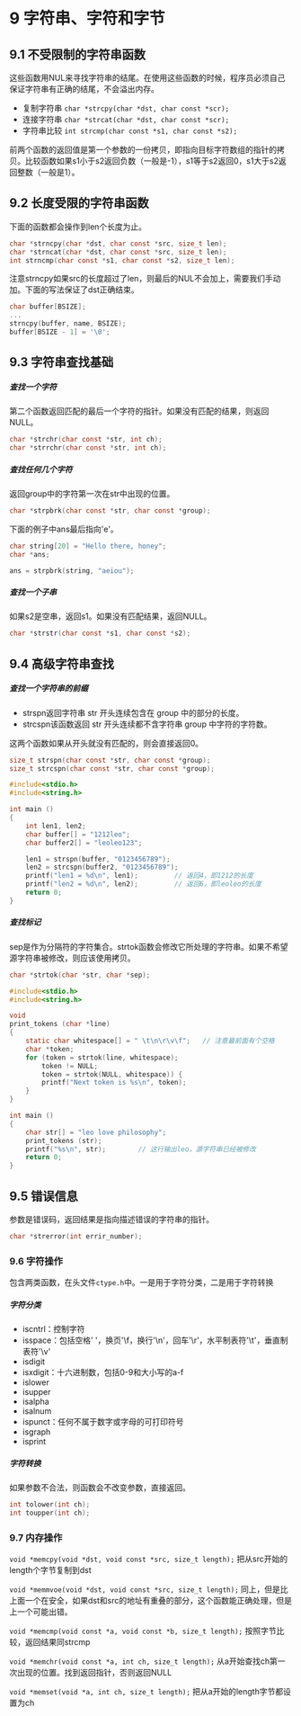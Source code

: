 # 9 字符串、字符和字节

## 9.1 不受限制的字符串函数

这些函数用NUL来寻找字符串的结尾。在使用这些函数的时候，程序员必须自己保证字符串有正确的结尾，不会溢出内存。

- 复制字符串
  `char *strcpy(char *dst, char const *scr);`
- 连接字符串
  `char *strcat(char *dst, char const *scr);`
- 字符串比较
  `int strcmp(char const *s1, char const *s2);`

前两个函数的返回值是第一个参数的一份拷贝，即指向目标字符数组的指针的拷贝。比较函数如果s1小于s2返回负数（一般是-1），s1等于s2返回0，s1大于s2返回整数（一般是1）。

## 9.2 长度受限的字符串函数

下面的函数都会操作到len个长度为止。

```c
char *strncpy(char *dst, char const *src, size_t len);
char *strncat(char *dst, char const *src, size_t len);
int strncmp(char const *s1, char const *s2, size_t len);
```

注意strncpy如果src的长度超过了len，则最后的NUL不会加上，需要我们手动加。下面的写法保证了dst正确结束。

```c
char buffer[BSIZE];
...
strncpy(buffer, name, BSIZE);
buffer[BSIZE - 1] = '\0';
```

## 9.3 字符串查找基础

##### 查找一个字符

第二个函数返回匹配的最后一个字符的指针。如果没有匹配的结果，则返回NULL。

```c
char *strchr(char const *str, int ch);
char *strrchr(char const *str, int ch);
```

##### 查找任何几个字符

返回group中的字符第一次在str中出现的位置。

```c
char *strpbrk(char const *str, char const *group);
```

下面的例子中ans最后指向'e'。

```c
char string[20] = "Hello there, honey";
char *ans;

ans = strpbrk(string, "aeiou");
```

##### 查找一个子串

如果s2是空串，返回s1。如果没有匹配结果，返回NULL。

```c
char *strstr(char const *s1, char const *s2);
```

## 9.4 高级字符串查找

##### 查找一个字符串的前缀

- strspn返回字符串 str 开头连续包含在 group 中的部分的长度。
- strcspn该函数返回 str 开头连续都不含字符串 group 中字符的字符数。

这两个函数如果从开头就没有匹配的，则会直接返回0。

```c
size_t strspn(char const *str, char const *group);
size_t strcspn(char const *str, char const *group);
```

```c
#include<stdio.h>
#include<string.h>

int main ()
{
    int len1, len2;
    char buffer[] = "1212leo";
    char buffer2[] = "leoleo123";

    len1 = strspn(buffer, "0123456789");
    len2 = strcspn(buffer2, "0123456789");
    printf("len1 = %d\n", len1);         // 返回4，即1212的长度
    printf("len2 = %d\n", len2);         // 返回6，即leoleo的长度
    return 0;
}
```

##### 查找标记

sep是作为分隔符的字符集合。strtok函数会修改它所处理的字符串。如果不希望源字符串被修改，则应该使用拷贝。

```c
char *strtok(char *str, char *sep);
```

```c
#include<stdio.h>
#include<string.h>

void
print_tokens (char *line)
{
    static char whitespace[] = " \t\n\r\v\f";   // 注意最前面有个空格
    char *token;
    for (token = strtok(line, whitespace);
        token != NULL;
        token = strtok(NULL, whitespace)) {
        printf("Next token is %s\n", token);
    }
}

int main ()
{
    char str[] = "leo love philosophy";
    print_tokens (str);
    printf("%s\n", str);        // 这行输出leo，源字符串已经被修改
    return 0;
}
```

## 9.5 错误信息

参数是错误码，返回结果是指向描述错误的字符串的指针。

```c
char *strerror(int errir_number);
```

### 9.6 字符操作

包含两类函数，在头文件`ctype.h`中。一是用于字符分类，二是用于字符转换

##### 字符分类

- iscntrl：控制字符
- isspace：包括空格' '，换页'\f，换行'\n'，回车'\r'，水平制表符'\t'，垂直制表符'\v'
- isdigit
- isxdigit：十六进制数，包括0-9和大小写的a-f
- islower
- isupper
- isalpha
- isalnum
- ispunct：任何不属于数字或字母的可打印符号
- isgraph
- isprint

##### 字符转换

如果参数不合法，则函数会不改变参数，直接返回。

```c
int tolower(int ch);
int toupper(int ch);
```

### 9.7 内存操作

`void *memcpy(void *dst, void const *src, size_t length);`
把从src开始的length个字节复制到dst

`void *memmvoe(void *dst, void const *src, size_t length);`
同上，但是比上面一个在安全，如果dst和src的地址有重叠的部分，这个函数能正确处理，但是上一个可能出错。

`void *memcmp(void const *a, void const *b, size_t length);`
按照字节比较，返回结果同strcmp

`void *memchr(void const *a, int ch, size_t length);`
从a开始查找ch第一次出现的位置。找到返回指针，否则返回NULL

`void *memset(void *a, int ch, size_t length);`
把从a开始的length字节都设置为ch

